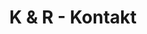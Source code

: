 ---
title: "K & R - Kontakt"
description: "Angaben zum Internetauftritt der Firma und Kontaktdaten - Neubau, Ausbau, Sanierung, Renovierung, Eigenheim, Wohnung"
draft: false
cascade:
  type: "contact"
---